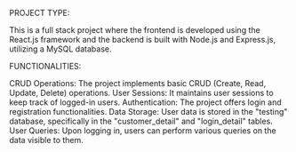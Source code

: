 PROJECT TYPE:

This is a full stack project where the frontend is developed using the React.js framework and the backend is built with Node.js and Express.js, utilizing a MySQL database.

FUNCTIONALITIES:

CRUD Operations: The project implements basic CRUD (Create, Read, Update, Delete) operations.
User Sessions: It maintains user sessions to keep track of logged-in users.
Authentication: The project offers login and registration functionalities.
Data Storage: User data is stored in the "testing" database, specifically in the "customer_detail" and "login_detail" tables.
User Queries: Upon logging in, users can perform various queries on the data visible to them.




